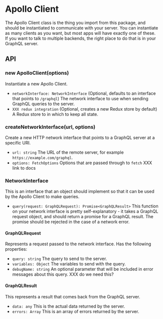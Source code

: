 # Apollo Client

The Apollo Client class is the thing you import from this package, and should be instantiated to communicate with your server. You can instantiate as many clients as you want, but most apps will have exactly one of these. If you want to talk to multiple backends, the right place to do that is in your GraphQL server.

## API

### new ApolloClient(options)

Instantiate a new Apollo Client.

- `networkInterface: NetworkInterface` (Optional, defaults to an interface that points to `/graphql`) The network interface to use when sending GraphQL queries to the server.
- `XXX redux integration` (Optional, creates a new Redux store by default) A Redux store to in which to keep all state.

### createNetworkInterface(url, options)

Create a new HTTP network interface that points to a GraphQL server at a specific URI.

- `url: string` The URL of the remote server, for example `https://example.com/graphql`.
- `options: FetchOptions` Options that are passed through to `fetch` XXX link to docs

### NetworkInterface

This is an interface that an object should implement so that it can be used by the Apollo Client to make queries.

- `query(request: GraphQLRequest): Promise<GraphQLResult>` This function on your network interface is pretty self-explanatory - it takes a GraphQL request object, and should return a promise for a GraphQL result. The promise should be rejected in the case of a network error.

#### GraphQLRequest

Represents a request passed to the network interface. Has the following properties:

- `query: string` The query to send to the server.
- `variables: Object` The variables to send with the query.
- `debugName: string` An optional parameter that will be included in error messages about this query. XXX do we need this?

#### GraphQLResult

This represents a result that comes back from the GraphQL server.

- `data: any` This is the actual data returned by the server.
- `errors: Array` This is an array of errors returned by the server.
